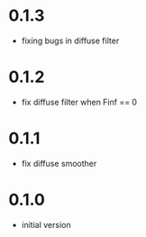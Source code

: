 0.1.3
=====
- fixing bugs in diffuse filter

0.1.2
=====
- fix diffuse filter when Finf == 0

0.1.1
=====
- fix diffuse smoother

0.1.0
====
- initial version

